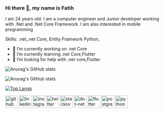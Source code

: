 ### Hi there 👋, my name is Fatih

  I am 24 years old. I am a computer engineer and Junior developer working with .Net and .Net Core Framework. I am also interested in mobile programming

Skills: .net,.net Core, Entity Framwork Python,

- 🔭 I’m currently working on .net Core 
- 🌱 I’m currently learning .net Core,Flutter 
- 🤔 I’m looking for help with .net core,Flutter 


![Anurag's GitHub stats](https://github-readme-stats.vercel.app/api?username=Fatih-Sglm&theme=merko&show_icons=true)




![Anurag's GitHub stats](https://github-readme-stats.vercel.app/api?username=Fatih-Sglm&show_icons=true)


[![Top Langs](https://github-readme-stats.vercel.app/api/top-langs/?username=Fatih-Sglm&layout=compact)](https://github.com/anuraghazra/github-readme-stats)


[<img src='https://cdn.jsdelivr.net/npm/simple-icons@3.0.1/icons/github.svg' alt='github' height='40'>](https://github.com/https://github.com/Fatih-Sglm)  [<img src='https://cdn.jsdelivr.net/npm/simple-icons@3.0.1/icons/linkedin.svg' alt='linkedin' height='40'>](https://www.linkedin.com/in/https://www.linkedin.com/in/fatihsglm//)  [<img src='https://cdn.jsdelivr.net/npm/simple-icons@3.0.1/icons/instagram.svg' alt='instagram' height='40'>](https://www.instagram.com/https://www.instagram.com/fatih.sglmm//)  [<img src='https://cdn.jsdelivr.net/npm/simple-icons@3.0.1/icons/twitter.svg' alt='twitter' height='40'>](https://twitter.com/https://twitter.com/saglammarley)  [<img src='https://cdn.jsdelivr.net/npm/simple-icons@3.0.1/icons/stackoverflow.svg' alt='stackoverflow' height='40'>](https://stackoverflow.com/users/https://stackoverflow.com/users/18657302/fatih)  [<img src='https://cdn.jsdelivr.net/npm/simple-icons@3.0.1/icons/dot-net.svg' alt='dot-net' height='40'>](https://dotnet.microsoft.com/en-us/)  [<img src='https://cdn.jsdelivr.net/npm/simple-icons@3.0.1/icons/flutter.svg' alt='flutter' height='40'>](https://flutter.dev/)  [<img src='https://cdn.jsdelivr.net/npm/simple-icons@3.0.1/icons/postgresql.svg' alt='postgresql' height='40'>](https://www.postgresql.org/)  [<img src='https://cdn.jsdelivr.net/npm/simple-icons@3.0.1/icons/python.svg' alt='python' height='40'>](https://www.python.org/)  

